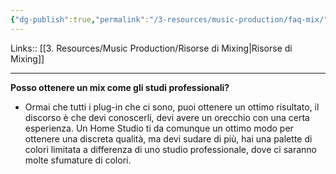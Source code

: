 ```yaml
---
{"dg-publish":true,"permalink":"/3-resources/music-production/faq-mix/"}
---
```


Links:: [[3. Resources/Music Production/Risorse di Mixing\|Risorse di Mixing]]

---
**Posso ottenere un mix come gli studi professionali?**
- Ormai che tutti i plug-in che ci sono, puoi ottenere un ottimo risultato, il discorso è che devi conoscerli, devi avere un orecchio con una certa esperienza. 
  Un Home Studio ti da comunque un ottimo modo per ottenere una discreta qualità, ma devi sudare di più, hai una palette di colori limitata a differenza di  uno studio professionale, dove ci saranno molte sfumature di colori.


